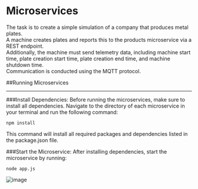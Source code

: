 # Microservices

The task is to create a simple simulation of a company that produces metal plates.<br> A machine creates plates and reports this to the products microservice via a REST endpoint.<br> Additionally, the machine must send telemetry data, including machine start time, plate creation start time, plate creation end time, and machine shutdown time.<br> Communication is conducted using the MQTT protocol.<br>

##Running Microservices
_____________________________
###Install Dependencies:
    Before running the microservices, make sure to install all dependencies. Navigate to the directory of each microservice in your terminal and run the following command:
   
    npm install

This command will install all required packages and dependencies listed in the package.json file.

###Start the Microservice:
After installing dependencies, start the microservice by running:
    
    node app.js


![image](https://github.com/aleksandardrljaca/Microservices/assets/74873784/f8202212-bb49-4b32-beb7-17e66c75d6fe)
